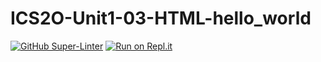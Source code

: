 # ICS2O-Unit1-03-HTML-hello_world
[![GitHub Super-Linter](https://github.com/shuang768/ICS2O-Intro-03-HTML/workflows/Lint%20Code%20Base/badge.svg)](https://github.com/marketplace/actions/super-linter)
[![Run on Repl.it](https://replit.com/badge/github/shuang768/ICS2O-Intro-03-HTML)](https://replit.com/new/github/shuang768/ICS2O-Intro-03-HTML)
